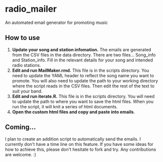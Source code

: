 # radio_mailer
An automated email generator for promoting music

## How to use
1. **Update your song and station infomation.** The emails are generated from the CSV files in the data directory. There are two files... Song_info and Station_info. Fill in the relevant details for your song and intended radio stations. 
2. **Edit and run MailMaker.rmd.** This file is in the scripts directory. You need to update the YAML header to reflect the song name you want to promote. You will also need to update the path to your working directory where the script reads in the CSV files. Then edit the rest of the text to suit your band.
3. **Edit and run iterate.R.** This file is in the scripts directory. You will need to update the path to where you want to save the html files. When you run the script, it will knit a series of html documents.
4. **Open the custom html files and copy and paste into emails**.

## Coming...
I plan to create an addition script to automatically send the emails. I currently don't have a time line on this feature. If you have some ideas for how to achieve this, please don't hesitate to fork and try. Any contributions are welcome. :)
